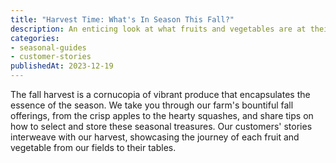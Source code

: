 ```yaml
---
title: "Harvest Time: What's In Season This Fall?"
description: An enticing look at what fruits and vegetables are at their peak in the fall and how the farm brings them to your table.
categories:
- seasonal-guides
- customer-stories
publishedAt: 2023-12-19
---
```


The fall harvest is a cornucopia of vibrant produce that encapsulates the essence of the season. We take you through our farm's bountiful fall offerings, from the crisp apples to the hearty squashes, and share tips on how to select and store these seasonal treasures. Our customers' stories interweave with our harvest, showcasing the journey of each fruit and vegetable from our fields to their tables.

